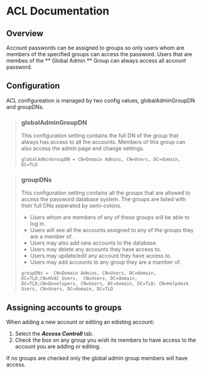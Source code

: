 
# ACL Documentation

## Overview

Account passwords can be assigned to groups so only users whom are members of 
the specified groups can access the password.
Users that are membes of the ** Global Admin ** Group can always access all 
account password.

## Configuration

ACL configureation is managed by two config values, globalAdminGroupDN and 
groupDNs.

>### globalAdminGroupDN
>
>This configuration setting contains the full DN of the group that always has 
>access to all the accounts. Members of this group can also access the admin 
>page and change settings.
>
>`globalAdminGroupDN = CN=Domain Admins, CN=Users, DC=domain, DC=TLD`
>

>### groupDNs
>
>This configuration setting contains all the groups that are allowed to access 
>the password database system. The groups are listed with their full DNs 
> seperated by semi-colons.
>
> - Users whom are members of any of these groups will be able to log in. 
> - Users will see all the accounts assigned to any 
> of the groups they are a member of. 
> - Users may also add new accounts to the database.
> - Users may delete any accounts they have access to.
> - Users may update/edit any account they have access to.
> - Users may add accounts to any group they are a mamber of.
>
>`groupDNs =  CN=Domain Admins, CN=Users, DC=domain, DC=TLD;CN=HVAC Users, 
>CN=Users, DC=domain, DC=TLD;CN=Developers, CN=Users, DC=domain, DC=TLD;
>CN=Helpdesk Users, CN=Users, DC=domain, DC=TLD`
>

## Assigning accounts to groups

When adding a new account or editing an edisting account:

1. Select the ***Access Controll*** tab.
2. Check the box on any group you wish its members to have access to the account
 you are adding or editing.

If no groups are checked only the global admin group members will have access.
